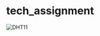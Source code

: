 # tech_assignment
![DHT11](https://github.com/jmsmrrty1/tech_assignment/assets/172609586/4f65aac5-b8df-4d22-8dc8-6883059fb3a4)
